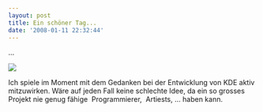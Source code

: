 ```yaml
---
layout: post
title: Ein schöner Tag...
date: '2008-01-11 22:32:44'
---
```



…

![](http://kde.org/img/kde40.png)

Ich spiele im Moment mit dem Gedanken bei der Entwicklung von KDE aktiv mitzuwirken. Wäre auf jeden Fall keine schlechte Idee, da ein so grosses
 Projekt nie genug fähige  Programmierer,  Artiests, … haben kann.
